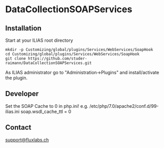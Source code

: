 # DataCollectionSOAPServices

## Installation
Start at your ILIAS root directory 

```
mkdir -p Customizing/global/plugins/Services/WebServices/SoapHook
cd Customizing/global/plugins/Services/WebServices/SoapHook
git clone https://github.com/studer-raimann/DataCollectionSOAPServices.git
```

As ILIAS administrator go to "Administration->Plugins" and install/activate the plugin.  

## Developer
Set the SOAP Cache to 0 in php.ini! e.g. 
/etc/php/7.0/apache2/conf.d/99-ilias.ini
soap.wsdl_cache_ttl = 0



## Contact
support@fluxlabs.ch
